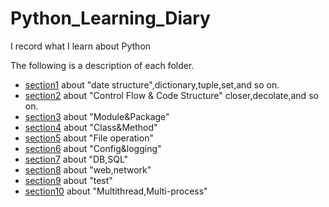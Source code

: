 # Python_Learning_Diary

I record what I learn about Python

The following is a description of each folder.

- [section1](https://github.com/hyuraku/Python_Learning_Diary/tree/master/section1) about "date structure",dictionary,tuple,set,and so on.
- [section2](https://github.com/hyuraku/Python_Learning_Diary/tree/master/section2) about "Control Flow & Code Structure" closer,decolate,and so on.
- [section3](https://github.com/hyuraku/Python_Learning_Diary/tree/master/section3) about "Module&Package"
- [section4](https://github.com/hyuraku/Python_Learning_Diary/tree/master/section4) about "Class&Method"
- [section5](https://github.com/hyuraku/Python_Learning_Diary/tree/master/section5) about "File operation"
- [section6](https://github.com/hyuraku/Python_Learning_Diary/tree/master/section6) about "Config&logging"
- [section7](https://github.com/hyuraku/Python_Learning_Diary/tree/master/section7) about "DB,SQL"
- [section8](https://github.com/hyuraku/Python_Learning_Diary/tree/master/section8) about "web,network"
- [section9](https://github.com/hyuraku/Python_Learning_Diary/tree/master/section9) about "test"
- [section10](https://github.com/hyuraku/Python_Learning_Diary/tree/master/section10) about "Multithread,Multi-process"
